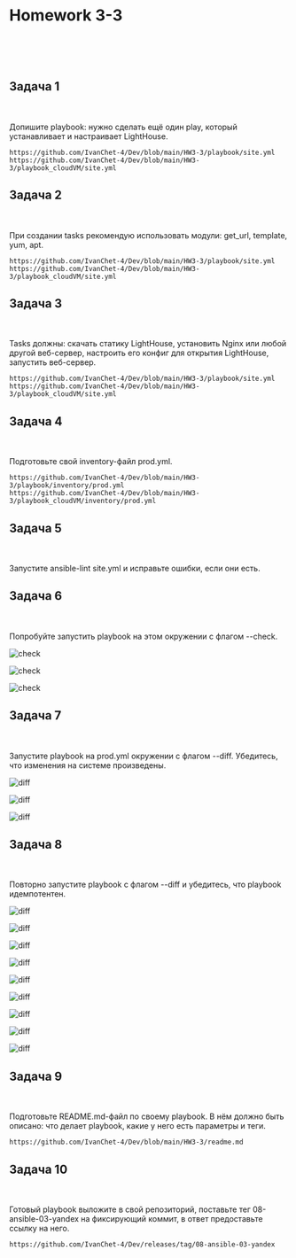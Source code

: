 <h1>Homework 3-3 </h1> <br>
<br>
<br>

<h2>Задача 1</h2><br>
<br>
Допишите playbook: нужно сделать ещё один play, который устанавливает и настраивает LightHouse.

```
https://github.com/IvanChet-4/Dev/blob/main/HW3-3/playbook/site.yml
https://github.com/IvanChet-4/Dev/blob/main/HW3-3/playbook_cloudVM/site.yml
```

<h2>Задача 2</h2><br>
<br>
При создании tasks рекомендую использовать модули: get_url, template, yum, apt.

```
https://github.com/IvanChet-4/Dev/blob/main/HW3-3/playbook/site.yml
https://github.com/IvanChet-4/Dev/blob/main/HW3-3/playbook_cloudVM/site.yml
```

<h2>Задача 3</h2><br>
<br>
Tasks должны: скачать статику LightHouse, установить Nginx или любой другой веб-сервер, настроить его конфиг для открытия LightHouse, запустить веб-сервер.

```
https://github.com/IvanChet-4/Dev/blob/main/HW3-3/playbook/site.yml
https://github.com/IvanChet-4/Dev/blob/main/HW3-3/playbook_cloudVM/site.yml
```

<h2>Задача 4</h2><br>
<br>
Подготовьте свой inventory-файл prod.yml.

```
https://github.com/IvanChet-4/Dev/blob/main/HW3-3/playbook/inventory/prod.yml
https://github.com/IvanChet-4/Dev/blob/main/HW3-3/playbook_cloudVM/inventory/prod.yml
```

<h2>Задача 5</h2><br>
<br>
Запустите ansible-lint site.yml и исправьте ошибки, если они есть.



<h2>Задача 6</h2><br>
<br>
Попробуйте запустить playbook на этом окружении с флагом --check.

![check ](https://github.com/IvanChet-4/Dev/blob/main/images/Homework%203-3/4.png)

![check ](https://github.com/IvanChet-4/Dev/blob/main/images/Homework%203-3/5.png)

![check ](https://github.com/IvanChet-4/Dev/blob/main/images/Homework%203-3/6.png)

<h2>Задача 7</h2><br>
<br>
Запустите playbook на prod.yml окружении с флагом --diff. Убедитесь, что изменения на системе произведены.

![diff ](https://github.com/IvanChet-4/Dev/blob/main/images/Homework%203-3/1.png)

![diff ](https://github.com/IvanChet-4/Dev/blob/main/images/Homework%203-3/2.png)

![diff ](https://github.com/IvanChet-4/Dev/blob/main/images/Homework%203-3/3.png)

<h2>Задача 8</h2><br>
<br>
Повторно запустите playbook с флагом --diff и убедитесь, что playbook идемпотентен.

![diff ](https://github.com/IvanChet-4/Dev/blob/main/images/Homework%203-3/7.png)

![diff ](https://github.com/IvanChet-4/Dev/blob/main/images/Homework%203-3/8.png)

![diff ](https://github.com/IvanChet-4/Dev/blob/main/images/Homework%203-3/9.png)

![diff ](https://github.com/IvanChet-4/Dev/blob/main/images/Homework%203-3/10.png)

![diff ](https://github.com/IvanChet-4/Dev/blob/main/images/Homework%203-3/11.png)

![diff ](https://github.com/IvanChet-4/Dev/blob/main/images/Homework%203-3/12.png)

![diff ](https://github.com/IvanChet-4/Dev/blob/main/images/Homework%203-3/13.png)

![diff ](https://github.com/IvanChet-4/Dev/blob/main/images/Homework%203-3/14.png)

![diff ](https://github.com/IvanChet-4/Dev/blob/main/images/Homework%203-3/3-3.jpg)

<h2>Задача 9</h2><br>
<br>
Подготовьте README.md-файл по своему playbook. В нём должно быть описано: что делает playbook, какие у него есть параметры и теги.

```
https://github.com/IvanChet-4/Dev/blob/main/HW3-3/readme.md
```

<h2>Задача 10</h2><br>
<br>
Готовый playbook выложите в свой репозиторий, поставьте тег 08-ansible-03-yandex на фиксирующий коммит, в ответ предоставьте ссылку на него.

```
https://github.com/IvanChet-4/Dev/releases/tag/08-ansible-03-yandex
```
